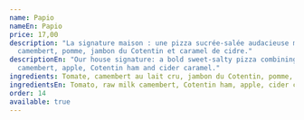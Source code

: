 ```yaml
---
name: Papio
nameEn: Papio
price: 17,00
description: "La signature maison : une pizza sucrée-salée audacieuse mêlant
  camembert, pomme, jambon du Cotentin et caramel de cidre."
descriptionEn: "Our house signature: a bold sweet-salty pizza combining
  camembert, apple, Cotentin ham and cider caramel."
ingredients: Tomate, camembert au lait cru, jambon du Cotentin, pomme, caramel de cidre
ingredientsEn: Tomato, raw milk camembert, Cotentin ham, apple, cider caramel
order: 14
available: true
---
```

